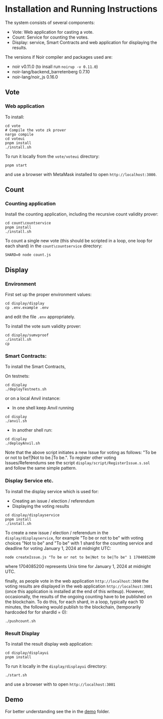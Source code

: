# Installation and Running Instructions

The system consists of several components:
- Vote: Web application for casting a vote.
- Count: Service for counting the votes.
- Display: service, Smart Contracts and web application for displaying the results.

The versions if Noir compiler and packages used are: 
- noir v0.11.0 (to insall run ```noirup -v 0.11.0```)
- noir-lang/backend_barretenberg 0.7.10
- noir-lang/noir_js 0.16.0

## Vote

### Web application

To install:
```
cd vote
# Compile the vote zk prover
nargo compile
cd voteui
pnpm install
./install.sh
```

To run it locally from the ```vote/voteui``` directory:
```
pnpm start
```
and use a browser with MetaMask installed to open ```http://localhost:3000```.

## Count

### Counting application

Install the counting application, including the recursive count validity prover:
```
cd count\countservice
pnpm install
./install.sh
```

To count a single new vote (this should be scripted in a loop, one loop for each shard) in the ```count\countservice``` directory:
```
SHARD=0 node count.js
```

## Display

### Environment

First set up the proper environment values:
```
cd display/display
cp .env.example .env
```
and edit the file ```.env``` appropriately.

To install the vote sum validity prover:
```
cd display/sumvproof
./install.sh
cp 
```

### Smart Contracts:

To install the Smart Contracts,

On testnets:
```
cd display
./deployTestnets.sh
```

or on a local Anvil instance:
- In one shell keep Anvil running
```
cd display
./anvil.sh
```
- In another shell run:
```
cd display
./deployAnvil.sh
```
Note that the above script initiates a new Issue for voting as follows:
"To be or not to be?|Not to be.|To be.". To register other voting Issues/Referendums see the script ```display/script/RegisterIssue.s.sol``` and follow the same simple pattern.

### Display Service etc.

To install the display service which is used for:
- Creating an issue / election / referendum
- Displaying the voting results

```
cd display/displayservice
pnpm install
./install.sh
```

To create a new issue / election / referendum in the ```display/displayservice```, for example "To be or not to be" with voting choices "Not to be" and "To be" with 1 shard for the counting service and deadline for voting January 1, 2024 at midnight UTC:
```
node createIssue.js "To be or not to be|Not to be|To be" 1 1704085200
```
where 1704085200 represents Unix time for January 1, 2024 at midnight UTC.

finally, as people vote in the web application ```http://localhost:3000``` the voting results are displayed in the web application ```http://localhost:3001``` (once this application is installed at the end of this writeup). However, occasionally, the results of the ongoing counting have to be published on the blockchain. To do this, for each shard, in a loop, typically each 10 minutes, the following would publish to the blockchain, (temporarily hardcoded for for shardId = 0):
```
./pushcount.sh
```

### Result Display

To install the result display web application:

```
cd display/displayui
pnpm install
```

To run it locally in the ```display/displayui``` directory:
```
./start.sh
```
and use a browser with to open ```http://localhost:3001```


## Demo

For better understanding see the in the [demo](./demo/README.md) folder.